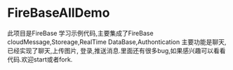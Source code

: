# FireBaseAllDemo

此项目是FireBase 学习示例代码,主要集成了FireBase cloudMessage,Storeage,RealTime DataBase,Authontication 主要功能是聊天,已经实现了聊天,上传图片,
登录,推送消息.里面还有很多bug,如果感兴趣可以看看代码.欢迎start或者fork.
